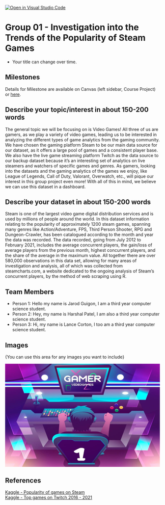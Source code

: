 [![Open in Visual Studio Code](https://classroom.github.com/assets/open-in-vscode-f059dc9a6f8d3a56e377f745f24479a46679e63a5d9fe6f495e02850cd0d8118.svg)](https://classroom.github.com/online_ide?assignment_repo_id=463931&assignment_repo_type=GroupAssignmentRepo)
# Group 01 - Investigation into the Trends of the Popularity of Steam Games

- Your title can change over time.

## Milestones

Details for Milestone are available on Canvas (left sidebar, Course Project) or [here](https://firas.moosvi.com/courses/data301/project/milestone01.html).

## Describe your topic/interest in about 150-200 words

The general topic we will be focusing on is Video Games! All three of us are gamers, as we play a variety of video games, leading us to be interested in analyzing the different types of game analytics from the gaming community. We have chosen the gaming platform Steam to be our main data source for our dataset, as it offers a large pool of games and a consistent player base.  We also have the live game streaming platform Twitch as the data source to our backup dataset because it’s an interesting set of analytics on live steamers and watchers of specific games and genres. As gamers, looking into the datasets and the gaming analytics of the games we enjoy, like League of Legends, Call of Duty, Valorant, Overwatch, etc., will pique our interest in this group project even more! With all of this in mind, we believe we can use this dataset in a dashboard.

## Describe your dataset in about 150-200 words

Steam is one of the largest video game digital distribution services and is used by millions of people around the world. In this dataset information relating to the popularity of approximately 1200 steam games, spanning many genres like Action/Adventure, FPS, Third Person Shooter, RPG and Dungeon-Crawler, has been catalogued according to the month and year the data was recorded. The data recorded, going from July 2012 to February 2021, includes the average concurrent players, the gain/loss of average players from the previous month, highest concurrent players, and the share of the average in the maximum value. All together there are over 580,000 observations in this data set, allowing for many areas of investigation and analysis, all of which was collected from steamcharts.com, a website dedicated to the ongoing analysis of Steam’s concurrent players, by the method of web scraping using R.

## Team Members

- Person 1: Hello my name is Jarod Guigon, I am a third year computer science student.
- Person 2: Hey, my name is Harshal Patel, I am also a third year computer science student.
- Person 3: Hi, my name is Lance Corton, I too am a third year computer science student.

## Images

{You can use this area for any images you want to include}

<img src ="images/Gamer.jpg" width="1000px">

## References

[Kaggle - Popularity of games on Steam](https://www.kaggle.com/michau96/popularity-of-games-on-steam)  
[Kaggle - Top games on Twitch 2016 - 2021](https://www.kaggle.com/rankirsh/evolution-of-top-games-on-twitch/version/8)



